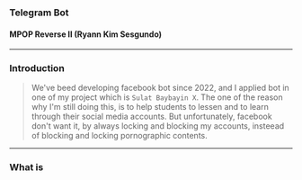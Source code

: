 ### Telegram Bot
#### MPOP Reverse II (Ryann Kim Sesgundo)

---
### Introduction
> We've beed developing facebook bot since 2022, and I applied bot in one of my project which is `Sulat Baybayin X`. The one of the reason why I'm still doing this, is to help students to lessen and to learn through their social media accounts. But unfortunately, facebook don't want it, by always locking and blocking my accounts, insteead of blocking and locking pornographic contents.

---
### What is